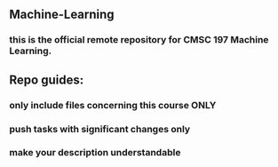 ## Machine-Learning
### this is the official remote repository for CMSC 197 Machine Learning.
## Repo guides:
### only include files concerning this course ONLY
### push tasks with significant changes only
### make your description understandable
